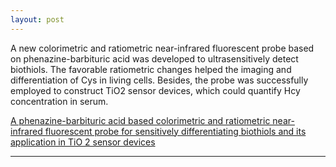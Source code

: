 ```yaml
---
layout: post
---
```


A new colorimetric and ratiometric near-infrared fluorescent probe based on phenazine-barbituric acid was developed to ultrasensitively detect biothiols. The favorable ratiometric changes helped the imaging and differentiation of Cys in living cells. Besides, the probe was successfully employed to construct TiO2 sensor devices, which could quantify Hcy concentration in serum. 

[A phenazine-barbituric acid based colorimetric and ratiometric near-infrared fluorescent probe for sensitively differentiating biothiols and its application in TiO 2 sensor devices](https://pubs.rsc.org/en/content/articlehtml/1992/cc/c7cc01925d)

---

